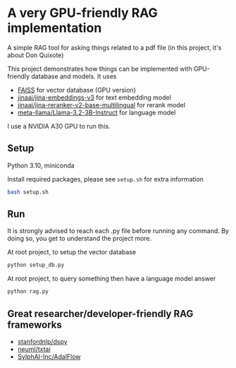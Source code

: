 # A very GPU-friendly RAG implementation

A simple RAG tool for asking things related to a pdf file (in this project, it's about Don Quixote)

This project demonstrates how things can be implemented with GPU-friendly database and models. It uses
- [FAISS](https://github.com/facebookresearch/faiss) for vector database (GPU version)
- [jinaai/jina-embeddings-v3](https://huggingface.co/jinaai/jina-embeddings-v3) for text embedding model
- [jinaai/jina-reranker-v2-base-multilingual](https://huggingface.co/jinaai/jina-reranker-v2-base-multilingual) for rerank model
- [meta-llama/Llama-3.2-3B-Instruct](https://huggingface.co/meta-llama/Llama-3.2-3B-Instruct) for language model
  
I use a NVIDIA A30 GPU to run this. 

## Setup

Python 3.10, miniconda

Install required packages, please see `setup.sh` for extra information
```bash
bash setup.sh
```

## Run

It is strongly advised to reach each .py file before running any command. 
By doing so, you get to understand the project more.

At root project, to setup the vector database
```bash
python setup_db.py
```

At root project, to query something then have a language model answer
```bash
python rag.py
```

## Great researcher/developer-friendly RAG frameworks

- [stanfordnlp/dspy](https://github.com/stanfordnlp/dspy)
- [neuml/txtai](https://github.com/neuml/txtai)
- [SylphAI-Inc/AdalFlow](https://github.com/SylphAI-Inc/AdalFlow)